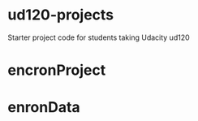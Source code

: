 ud120-projects
==============

Starter project code for students taking Udacity ud120
# encronProject
# enronData
